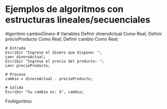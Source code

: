 # Ejemplos de algoritmos con estructuras lineales/secuenciales

Algoritmo cambioDinero
    # Variables
    Definir dineroActual Como Real;
    Definir precioProducto Como Real;
    Definir cambio Como Real;
    
    # Entrada
    Escribir "Ingrese el dinero que dispone: ";
    Leer dineroActual;
    Escribir "Ingrese el precio del producto: ";
    Leer precioProducto;
    
    # Proceso 
    cambio = dineroActual - precioProducto;
    
    # Salida
    Escribir "Su cambio es: $", cambio;
FinAlgoritmo
